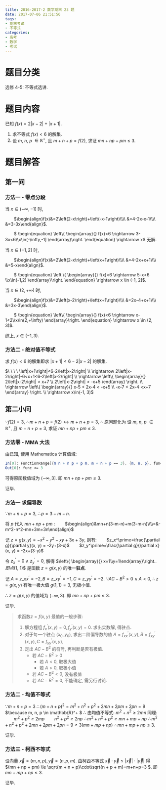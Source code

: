 ```yaml
---
title: 2016-2017-2 数学期末 23 题
date: 2017-07-06 21:51:56
tags:
- 期末考试
- 不等式
categories:
- 高考
- 数学
- 考试
---
```


# 题目分类
选修 4-5: 不等式选讲.

# 题目内容
已知 $f(x)=2\left|x-2\right|+\left|x+1\right|$.

1. 求不等式 $f(x)\lt6$ 的解集.
2. 设 $m$, $n$, $p$ $\in \mathbb{R}^+$, 且 $m+n+p=f(2)$, 求证 $mn+np+pm\le3$. 

<!-- more -->

# 题目解答
## 第一问
### 方法一 - 零点分段

当 $x \in (-\infty, -1]$ 时,

&emsp;&emsp;$\begin{align}f(x)&=2\left(2-x\right)+\left(-x-1\right)\\\\ &=4-2x-x-1\\\\ &=3-3x\end{align}$.

&emsp;&emsp;$ \begin{equation} \left\\{ \begin{array}{} f(x)<6 \rightarrow 3-3x<6\\\\x\in(-\infty,-1] \end{array}\right. \end{equation} \rightarrow x$ 无解.

当 $x\in (-1, 2]$ 时,

&emsp;&emsp;$\begin{align}f(x)&=2\left(2-x\right)+\left(x+1\right)\\\\ &=4-2x+x+1\\\\ &=5-x\end{align}$.

&emsp;&emsp;$ \begin{equation} \left \\{ \begin{array}{} f(x)<6 \rightarrow 5-x<6 \\\\x\in(-1,2] \end{array}\right. \end{equation} \rightarrow x \in (-1, 2]$.

当 $x\in (2, +\infty)$ 时,

&emsp;&emsp;$\begin{align}f(x)&=2\left(x-2\right)+\left(x+1\right)\\\\ &=2x-4+x+1\\\\ &=3x-3\end{align}$.

&emsp;&emsp;$ \begin{equation} \left\\{ \begin{array}{} f(x)<6 \rightarrow x-1<2\\\\x\in(2,+\infty) \end{array}\right. \end{equation} \rightarrow x \in (2, 3)$.

综上, $x\in(-1, 3)$.

### 方法二 - 绝对值不等式

求 $f(x)<6$ 的解集即求 $\left|x+1\right|<6-2\left|x-2\right|$ 的解集.

$\ \ \ \ \left|x+1\right|<6-2\left|x-2\right| \\\\ \rightarrow 2\left|x-2\right|-6<x+1<6-2\left|x-2\right| \\\\ \rightarrow  \left\\{ \begin{array}{} 2\left|x-2\right| < x+7 \\\\ 2\left|x-2\right| < -x+5 \end{array} \right. \\\\ \rightarrow \left\\{ \begin{array}{} x-5 < 2x-4 < -x+5 \\\\ -x-7 < 2x-4 <x+7 \end{array} \right. \\\\ \rightarrow x\in(-1, 3)$

## 第二小问

$\because f(2)=3$,
$\therefore m+n+p=f(2) \leftrightarrow m+n+p=3$,
$\therefore$ 原问题化为 设 $m$, $n$, $p$ $\in \mathbb{R}^+$, 且 $m+n+p=3$, 求证 $mn+np+pm\le3$. 

### 方法零 - MMA 大法

由已知, 使用 Mathematica 计算值域:

```mathematica
In[0]: FunctionRange[{m n + n p + p m, m + n + p == 3}, {m, n, p}, func]
Out[0]: func <= 3
```

可得原函数值域为 $(-\infty, 3]$.
即 $mn+np+pm\le3$. 

证毕.

### 方法一 求偏导数

$\because m+n+p=3$,
$\therefore p=3-m-n$.

将 $p$ 代入 $mn+np+pm$ :
&emsp;&emsp;$\begin{align}&mn+n(3-m-n)+m(3-m-n)\\\\=&-m^2-n^2-mn+3m+3n\end{align}$

记 $z = g(x, y)=-x^2-y^2-xy+3x+3y$, 则有:
&emsp;&emsp;$z_x^\prime=\frac{\partial g}{\partial y}(x, y) = -2y+(3-x)$
&emsp;&emsp;$z_y^\prime=\frac{\partial g}{\partial x}(x, y) = -2x+(3-y)$

令 $z_x^\prime =0\ \land\ z_y^\prime=0$,
解得 $\left\\{ \begin{array}{} x=1\\\\y=1\end{array}\right.$.
即 点$(1, 1)$ 是函数 $z = g(x, y)$ 的唯一**驻点**.

记 $A=z\_{xx}^\prime=-2, B=z\_{xy}^\prime=-1, C=z\_{yy}^\prime=-2$.
$\because AC-B^2>0\ \land \ A<0$,
$\therefore z = g(x, y)$ 有唯一极大值 $g(1, 1) = 3$, 无极小值.

$\therefore$ $z=g(x, y)$ 的值域为 $(-\infty, 3)$.
即 $mn+np+pm\le3$. 

证毕.

> 求函数$z=f(x, y)$ 最值的一般步骤:
>
> 1. 解方程组 $f_x^\prime(x, y)=0, f_y^\prime(x, y)=0$. 求出实数解, 得驻点.
> 2. 对于每一个驻点 $(x_0, y_0)$, 求出二阶偏导数的值 $A=f_{xx}^\prime(x, y), B=f_{xy}^\prime(x, y), C=f_{yy}^\prime(x, y)$.
> 3. 定出 $AC-B^2$ 的符号, 再判断是否有极值.
>    - 若 $AC-B^2 > 0$
>      - 若 $A < 0$, 取极大值
>      - 若 $A > 0$, 取极小值
>    - 若 $AC-B^2 < 0$, 没有极值
>    - 若 $AC-B^2 = 0$, 不能确定, 需另行讨论.
>
>

### 方法二 - 均值不等式

$\because m+n+p=3$
$\therefore (m+n+p)^2=m^2+n^2+p^2+2mn+2pm+2pn=9$
$\because m, n, p \in \mathbb{R}^+ $
$\therefore$ 由均值不等式: $m^2 + n^2 \ge 2mn$
同理:
&emsp;&emsp;$m^2 + p^2 \ge 2mp$
&emsp;&emsp;$n^2 + p^2 \ge 2np$
$\therefore m^2 + n^2 + p^2 \ge mn + mp + np$
$\therefore m^2+n^2+p^2+2mn+2pm+2pn = 9 \ge 3(mn+mp+np)$
$\therefore mn+mp+np \le 3$.

证毕.

### 方法三 - 柯西不等式

设向量 $\vec{x}=({m}, {n}, {p}), \vec{y}=({n}, {p}, {m})$.
由柯西不等式 $\vec{x} \cdot \vec{y} \le \left| \vec{x} \right| \cdot \left| \vec{y} \right|$
得 $(mn + np + pm) \le \sqrt{m + n + p}\cdot\sqrt{n + p + m}=m+n+p=3 $.
即 $mn+mp+np \le 3$.

证毕.

